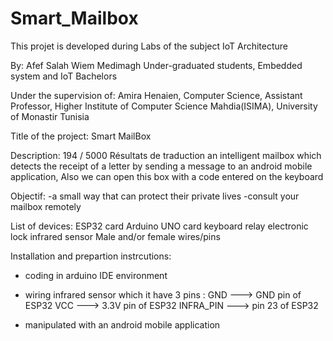 # Smart_Mailbox
This projet is developed during Labs of the subject IoT Architecture

By:
Afef Salah
Wiem Medimagh
Under-graduated students, 
Embedded system and IoT Bachelors 


Under the supervision of:
Amira Henaien, 
Computer Science, Assistant Professor,
Higher Institute of Computer Science Mahdia(ISIMA),
University of Monastir Tunisia


Title of the project:
Smart MailBox


Description:
194 / 5000
Résultats de traduction
an intelligent mailbox which detects the receipt of a letter by sending a message to an android mobile application, 
Also we can open this box with a code entered on the keyboard 

Objectif:
-a small way that can protect their private lives
-consult your mailbox remotely


List of devices:
ESP32 card
Arduino UNO card
keyboard
relay
electronic lock
infrared  sensor
Male and/or female wires/pins


Installation and prepartion instrcutions: 
- coding in arduino IDE environment 
- wiring infrared sensor which it have 3 pins : GND ---> GND pin of ESP32
                                                  VCC ---> 3.3V pin of ESP32
                                                  INFRA_PIN ---> pin 23 of ESP32
                                                 
- manipulated with an android mobile application 
